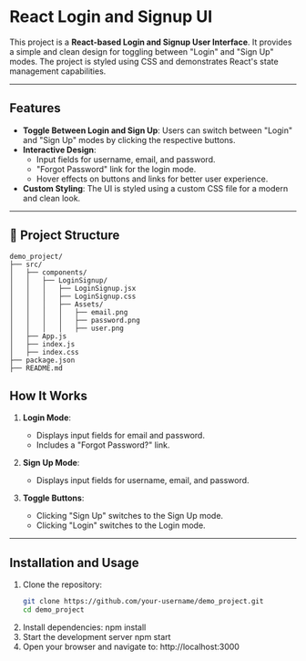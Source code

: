 # React Login and Signup UI

This project is a **React-based Login and Signup User Interface**. It provides a simple and clean design for toggling between "Login" and "Sign Up" modes. The project is styled using CSS and demonstrates React's state management capabilities.

---

## Features

- **Toggle Between Login and Sign Up**: Users can switch between "Login" and "Sign Up" modes by clicking the respective buttons.
- **Interactive Design**:
  - Input fields for username, email, and password.
  - "Forgot Password" link for the login mode.
  - Hover effects on buttons and links for better user experience.
- **Custom Styling**: The UI is styled using a custom CSS file for a modern and clean look.

---

## 📂 Project Structure
```
demo_project/
├── src/
│   ├── components/
│   │   ├── LoginSignup/
│   │   │   ├── LoginSignup.jsx
│   │   │   ├── LoginSignup.css
│   │   │   ├── Assets/
│   │   │   │   ├── email.png
│   │   │   │   ├── password.png
│   │   │   │   ├── user.png
│   ├── App.js
│   ├── index.js
│   ├── index.css
├── package.json
├── README.md
```


## How It Works

1. **Login Mode**:
   - Displays input fields for email and password.
   - Includes a "Forgot Password?" link.

2. **Sign Up Mode**:
   - Displays input fields for username, email, and password.

3. **Toggle Buttons**:
   - Clicking "Sign Up" switches to the Sign Up mode.
   - Clicking "Login" switches to the Login mode.

---

## Installation and Usage

1. Clone the repository:
   ```bash
   git clone https://github.com/your-username/demo_project.git
   cd demo_project

2. Install dependencies:
      npm install
3. Start the development server
     npm start
4. Open your browser and navigate to:
       http://localhost:3000
